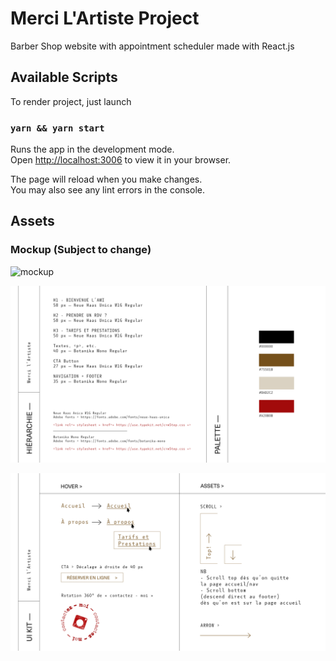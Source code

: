 # Merci L'Artiste Project

Barber Shop website with appointment scheduler made with React.js

## Available Scripts

To render project, just launch

### `yarn && yarn start`

Runs the app in the development mode.\
Open [http://localhost:3006](http://localhost:3006) to view it in your browser.

The page will reload when you make changes.\
You may also see any lint errors in the console.

## Assets

### Mockup (Subject to change)

![mockup](./src/assets/img/merci_lartiste_desktop_1920X1080.png)

![hierarchy](./src/assets/img/merci_lartiste_hierarchie_hexa.png)

![ui_kit](./src/assets/img/merci_lartiste_ui_kit.png)
